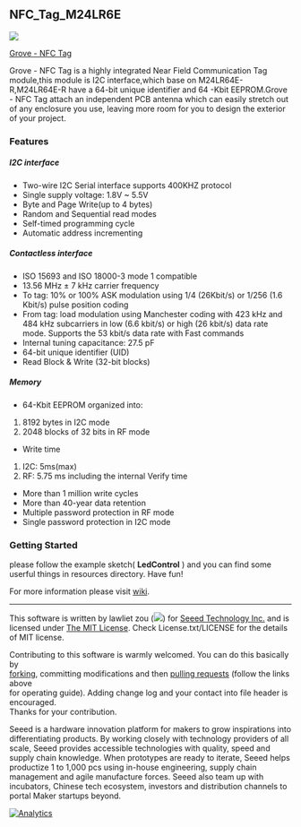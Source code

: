 ## NFC_Tag_M24LR6E

![](https://statics3.seeedstudio.com/images/product/grove%20nfc%20tag.jpg)

[Grove - NFC Tag](https://www.seeedstudio.com/s/Grove-NFC-Tag-p-1866.html)

Grove - NFC Tag is a highly integrated Near Field Communication Tag module,this module is I2C interface,which base on M24LR64E-R,M24LR64E-R have a 64-bit unique identifier and 64 -Kbit EEPROM.Grove - NFC Tag attach an independent PCB antenna which can easily stretch out of any enclosure you use, leaving more room for you to design the exterior of your project.

### Features

##### *I2C interface* #####
+ Two-wire I2C Serial interface supports 400KHZ protocol
+ Single supply voltage: 1.8V ~ 5.5V
+ Byte and Page Write(up to 4 bytes)
+ Random and Sequential read modes
+ Self-timed programming cycle
+ Automatic address incrementing

##### *Contactless interface* #####
+ ISO 15693 and ISO 18000-3 mode 1 compatible
+ 13.56 MHz ± 7 kHz carrier frequency
+ To tag: 10% or 100% ASK modulation using 1/4 (26Kbit/s) or 1/256 (1.6 Kbit/s) pulse position coding
+ From tag: load modulation using Manchester coding with 423 kHz and 484 kHz subcarriers in low (6.6 kbit/s) or high (26 kbit/s) data rate mode. Supports the 53 kbit/s data rate with Fast commands
+ Internal tuning capacitance: 27.5 pF
+ 64-bit unique identifier (UID)
+ Read Block & Write (32-bit blocks)

##### *Memory* #####
+ 64-Kbit EEPROM organized into:
 1. 8192 bytes in I2C mode
 2. 2048 blocks of 32 bits in RF mode 
+ Write time
 1. I2C: 5ms(max)
 2. RF: 5.75 ms including the internal Verify time
+ More than 1 million write cycles
+ More than 40-year data retention
+ Multiple password protection in RF mode
+ Single password protection in I2C mode


### Getting Started
please follow the example sketch( **LedControl** ) and you can find some userful things in resources directory. Have fun!

For more information please visit [wiki](http://wiki.seeedstudio.com/Grove_NFC_Tag/).


----

This software is written by lawliet zou (![](http://www.seeedstudio.com/wiki/images/f/f8/Email-lawliet.zou.jpg)) for [Seeed Technology Inc.](http://www.seeed.cc) and is licensed under [The MIT License](http://opensource.org/licenses/mit-license.php). Check License.txt/LICENSE for the details of MIT license.<br>

Contributing to this software is warmly welcomed. You can do this basically by<br>
[forking](https://help.github.com/articles/fork-a-repo), committing modifications and then [pulling requests](https://help.github.com/articles/using-pull-requests) (follow the links above<br>
for operating guide). Adding change log and your contact into file header is encouraged.<br>
Thanks for your contribution.

Seeed is a hardware innovation platform for makers to grow inspirations into differentiating products. By working closely with technology providers of all scale, Seeed provides accessible technologies with quality, speed and supply chain knowledge. When prototypes are ready to iterate, Seeed helps productize 1 to 1,000 pcs using in-house engineering, supply chain management and agile manufacture forces. Seeed also team up with incubators, Chinese tech ecosystem, investors and distribution channels to portal Maker startups beyond.

[![Analytics](https://ga-beacon.appspot.com/UA-46589105-3/NFC_Tag_M24LR6E)](https://github.com/igrigorik/ga-beacon)
